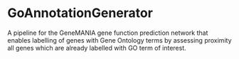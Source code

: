 GoAnnotationGenerator
=====================

A pipeline for the GeneMANIA gene function prediction network that enables labelling of genes with Gene Ontology terms by assessing proximity all genes which are already labelled with GO term of interest.
